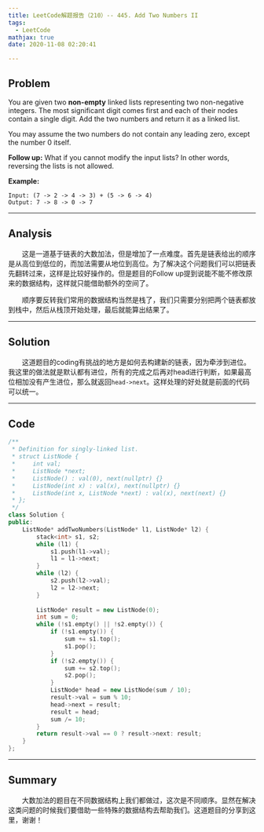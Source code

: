 ```yaml
---
title: LeetCode解题报告（210）-- 445. Add Two Numbers II
tags:
  - LeetCode
mathjax: true
date: 2020-11-08 02:20:41

---
```


## Problem

You are given two **non-empty** linked lists representing two non-negative integers. The most significant digit comes first and each of their nodes contain a single digit. Add the two numbers and return it as a linked list.

You may assume the two numbers do not contain any leading zero, except the number 0 itself.

**Follow up:**
What if you cannot modify the input lists? In other words, reversing the lists is not allowed.

<!-- more -->

**Example:**

```
Input: (7 -> 2 -> 4 -> 3) + (5 -> 6 -> 4)
Output: 7 -> 8 -> 0 -> 7
```

------

## Analysis

&emsp;&emsp;这是一道基于链表的大数加法，但是增加了一点难度。首先是链表给出的顺序是从高位到低位的，而加法需要从地位到高位。为了解决这个问题我们可以把链表先翻转过来，这样是比较好操作的。但是题目的Follow up提到说能不能不修改原来的数据结构，这样就只能借助额外的空间了。

&emsp;&emsp;顺序要反转我们常用的数据结构当然是栈了，我们只需要分别把两个链表都放到栈中，然后从栈顶开始处理，最后就能算出结果了。

------

## Solution

&emsp;&emsp;这道题目的coding有挑战的地方是如何去构建新的链表，因为牵涉到进位。我这里的做法就是默认都有进位，所有的完成之后再对head进行判断，如果最高位相加没有产生进位，那么就返回`head->next`。这样处理的好处就是前面的代码可以统一。

------

## Code

```c++
/**
 * Definition for singly-linked list.
 * struct ListNode {
 *     int val;
 *     ListNode *next;
 *     ListNode() : val(0), next(nullptr) {}
 *     ListNode(int x) : val(x), next(nullptr) {}
 *     ListNode(int x, ListNode *next) : val(x), next(next) {}
 * };
 */
class Solution {
public:
    ListNode* addTwoNumbers(ListNode* l1, ListNode* l2) {
        stack<int> s1, s2;
        while (l1) {
            s1.push(l1->val);
            l1 = l1->next;
        }
        while (l2) {
            s2.push(l2->val);
            l2 = l2->next;
        }
        
        ListNode* result = new ListNode(0);
        int sum = 0;
        while (!s1.empty() || !s2.empty()) {
            if (!s1.empty()) {
                sum += s1.top();
                s1.pop();
            }
            if (!s2.empty()) {
                sum += s2.top();
                s2.pop();
            }
            ListNode* head = new ListNode(sum / 10);
            result->val = sum % 10;
            head->next = result;
            result = head;
            sum /= 10;
        }
        return result->val == 0 ? result->next: result;
    }
};
```

------

## Summary

&emsp;&emsp;大数加法的题目在不同数据结构上我们都做过，这次是不同顺序。显然在解决这类问题的时候我们要借助一些特殊的数据结构去帮助我们。这道题目的分享到这里，谢谢！
